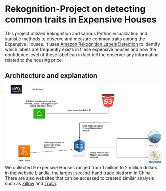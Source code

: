 # Rekognition-Project on detecting common traits in Expensive Houses
This project utilized Rekognition and various Python visualization and statistic methods to observe and measure common traits among the Expensive Houses. It uses [Amazon Rekognition Labels Detection](https://docs.aws.amazon.com/rekognition/latest/dg/labels.html) to identify which labels are frequently exists in these expensive houses and how the confidence level of these label can in fact tell the observer any information related to the housing price.

## Architecture and explanation
![Architecture](./Diagram.png)
We collected 9 expensive Houses ranged from 1 million to 2 million dollars in the website [LianJia](https://bj.lianjia.com/), the largest second-hand trade platform in China. There are also websites that can be accessed to created similar analysis such as [Zillow](https://www.zillow.com/) and [Trulia](https://www.trulia.com/).
